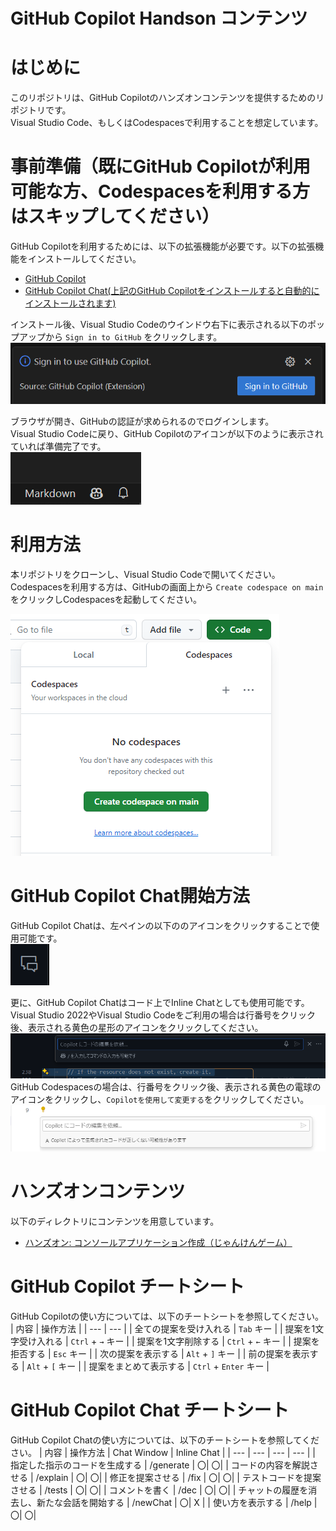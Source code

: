 # GitHub Copilot Handson コンテンツ

# はじめに
このリポジトリは、GitHub Copilotのハンズオンコンテンツを提供するためのリポジトリです。</br>
Visual Studio Code、もしくはCodespacesで利用することを想定しています。

# 事前準備（既にGitHub Copilotが利用可能な方、Codespacesを利用する方はスキップしてください）
GitHub Copilotを利用するためには、以下の拡張機能が必要です。以下の拡張機能をインストールしてください。

- [GitHub Copilot](https://marketplace.visualstudio.com/items?itemName=GitHub.copilot)
- [GitHub Copilot Chat(上記のGitHub Copilotをインストールすると自動的にインストールされます)](https://marketplace.visualstudio.com/items?itemName=GitHub.copilot-chat)

インストール後、Visual Studio Codeのウインドウ右下に表示される以下のポップアップから `Sign in to GitHub` をクリックします。  
![](assets/image01.png)

ブラウザが開き、GitHubの認証が求められるのでログインします。</br>
Visual Studio Codeに戻り、GitHub Copilotのアイコンが以下のように表示されていれば準備完了です。  
![](assets/image02.png)

# 利用方法
本リポジトリをクローンし、Visual Studio Codeで開いてください。</br>
Codespacesを利用する方は、GitHubの画面上から `Create codespace on main` をクリックしCodespacesを起動してください。

![](assets/image03.png)

# GitHub Copilot Chat開始方法
GitHub Copilot Chatは、左ペインの以下ののアイコンをクリックすることで使用可能です。</br>
![image](assets/image04.png)

更に、GitHub Copilot Chatはコード上でInline Chatとしても使用可能です。</br>
Visual Studio 2022やVisual Studio Codeをご利用の場合は行番号をクリック後、表示される黄色の星形のアイコンをクリックしてください。
![image](assets/image05.png)
GitHub Codespacesの場合は、行番号をクリック後、表示される黄色の電球のアイコンをクリックし、`Copilotを使用して変更する`をクリックしてください。</br>
![image](assets/image06.png)

# ハンズオンコンテンツ
以下のディレクトリにコンテンツを用意しています。</br>
- [ハンズオン: コンソールアプリケーション作成（じゃんけんゲーム）](./handson/README.md)

# GitHub Copilot チートシート
GitHub Copilotの使い方については、以下のチートシートを参照してください。
| 内容 | 操作方法 |
| --- | --- |
| 全ての提案を受け入れる | `Tab` キー |
| 提案を1文字受け入れる | `Ctrl` + `→` キー |
| 提案を1文字削除する | `Ctrl` + `←` キー |
| 提案を拒否する | `Esc` キー |
| 次の提案を表示する | `Alt` + `]` キー |
| 前の提案を表示する | `Alt` + `[` キー |
| 提案をまとめて表示する | `Ctrl` + `Enter` キー |

# GitHub Copilot Chat チートシート
GitHub Copilot Chatの使い方については、以下のチートシートを参照してください。
| 内容 | 操作方法 | Chat Window | Inline Chat |
| --- | --- | --- | --- |
| 指定した指示のコードを生成する | /generate |  〇| 〇|
| コードの内容を解説させる | /explain | 〇| 〇|
| 修正を提案させる | /fix | 〇| 〇|
| テストコードを提案させる | /tests | 〇| 〇|
| コメントを書く | /dec | 〇| 〇|
| チャットの履歴を消去し、新たな会話を開始する | /newChat | 〇| X |
| 使い方を表示する | /help | 〇| 〇|
